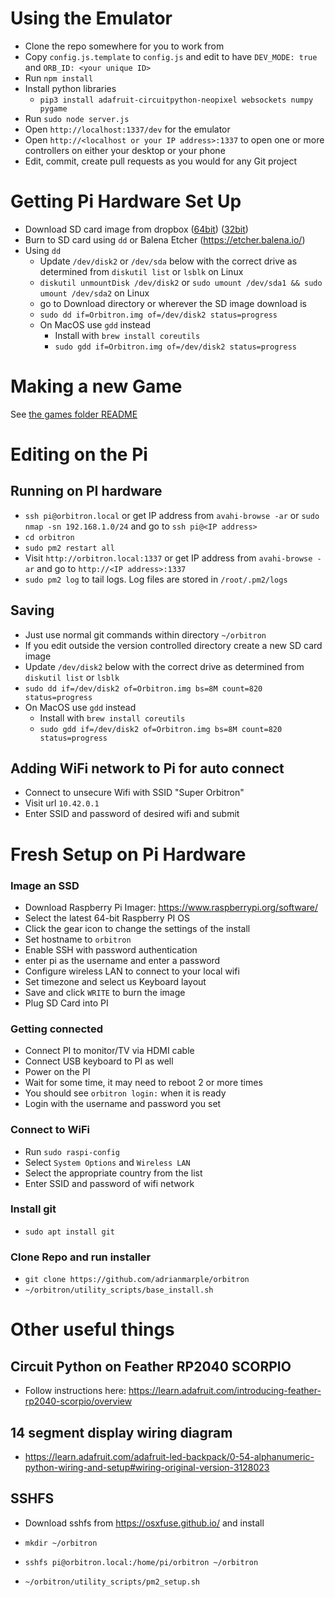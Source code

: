 # Using the Emulator

- Clone the repo somewhere for you to work from
- Copy `config.js.template` to `config.js` and edit to have `DEV_MODE: true` and `ORB_ID: <your unique ID>`
- Run `npm install`
- Install python libraries
  - `pip3 install adafruit-circuitpython-neopixel websockets numpy pygame`
- Run `sudo node server.js`
- Open `http://localhost:1337/dev` for the emulator
- Open `http://<localhost or your IP address>:1337` to open one or more controllers on either your desktop or your phone
- Edit, commit, create pull requests as you would for any Git project

# Getting Pi Hardware Set Up

- Download SD card image from dropbox ([64bit](https://www.dropbox.com/scl/fi/ce7uv4ptdwy640emwvc8e/Orbitron.img.zip?rlkey=cfcn58lnl0pesi8mir0tjp9s4&dl=0)) ([32bit](https://www.dropbox.com/scl/fi/ne9wkzyzw1fwcz2slw6lc/orbitron-32bit.zip?rlkey=ficqr8w6p3yw4oba0fclzr9kx&dl=0))
- Burn to SD card using `dd` or Balena Etcher (https://etcher.balena.io/)
- Using `dd`
  - Update `/dev/disk2` or `/dev/sda` below with the correct drive as determined from `diskutil list` or `lsblk` on Linux
  - `diskutil unmountDisk /dev/disk2` or `sudo umount /dev/sda1 && sudo umount /dev/sda2` on Linux
  - go to Download directory or wherever the SD image download is
  - `sudo dd if=Orbitron.img of=/dev/disk2 status=progress`
  - On MacOS use `gdd` instead
    - Install with `brew install coreutils`
    - `sudo gdd if=Orbitron.img of=/dev/disk2 status=progress`

# Making a new Game

See [the games folder README](games)

# Editing on the Pi

## Running on PI hardware

- `ssh pi@orbitron.local` or get IP address from `avahi-browse -ar` or `sudo nmap -sn 192.168.1.0/24` and go to `ssh pi@<IP address>`
- `cd orbitron`
- `sudo pm2 restart all`
- Visit `http://orbitron.local:1337` or get IP address from `avahi-browse -ar` and go to `http://<IP address>:1337`
- `sudo pm2 log` to tail logs. Log files are stored in `/root/.pm2/logs`

## Saving
- Just use normal git commands within directory `~/orbitron`
- If you edit outside the version controlled directory create a new SD card image
- Update `/dev/disk2` below with the correct drive as determined from `diskutil list` or `lsblk`
- `sudo dd if=/dev/disk2 of=Orbitron.img bs=8M count=820 status=progress`
- On MacOS use `gdd` instead
  - Install with `brew install coreutils`
  - `sudo gdd if=/dev/disk2 of=Orbitron.img bs=8M count=820 status=progress`

## Adding WiFi network to Pi for auto connect
- Connect to unsecure Wifi with SSID "Super Orbitron"
- Visit url `10.42.0.1`
- Enter SSID and password of desired wifi and submit

# Fresh Setup on Pi Hardware

### Image an SSD

- Download Raspberry Pi Imager: https://www.raspberrypi.org/software/
- Select the latest 64-bit Raspberry PI OS
- Click the gear icon to change the settings of the install
- Set hostname to `orbitron`
- Enable SSH with password authentication
- enter pi as the username and enter a password
- Configure wireless LAN to connect to your local wifi
- Set timezone and select us Keyboard layout
- Save and click `WRITE` to burn the image
- Plug SD Card into PI

### Getting connected

- Connect PI to monitor/TV via HDMI cable
- Connect USB keyboard to PI as well
- Power on the PI
- Wait for some time, it may need to reboot 2 or more times
- You should see `orbitron login:` when it is ready
- Login with the username and password you set

### Connect to WiFi

- Run `sudo raspi-config`
- Select `System Options` and `Wireless LAN`
- Select the appropriate country from the list
- Enter SSID and password of wifi network

### Install git

- `sudo apt install git`

### Clone Repo and run installer

- `git clone https://github.com/adrianmarple/orbitron`
- `~/orbitron/utility_scripts/base_install.sh`


# Other useful things

## Circuit Python on Feather RP2040 SCORPIO

- Follow instructions here: https://learn.adafruit.com/introducing-feather-rp2040-scorpio/overview

## 14 segment display wiring diagram

- https://learn.adafruit.com/adafruit-led-backpack/0-54-alphanumeric-python-wiring-and-setup#wiring-original-version-3128023

## SSHFS

- Download sshfs from https://osxfuse.github.io/ and install
- `mkdir ~/orbitron`
- `sshfs pi@orbitron.local:/home/pi/orbitron ~/orbitron`

- `~/orbitron/utility_scripts/pm2_setup.sh`
